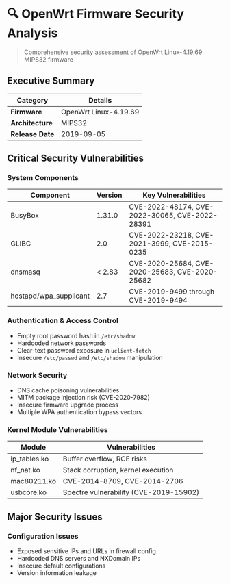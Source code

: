 # 🔍 OpenWrt Firmware Security Analysis
> Comprehensive security assessment of OpenWrt Linux-4.19.69 MIPS32 firmware

##  Executive Summary

| Category | Details |
|----------|---------|
| **Firmware** | OpenWrt Linux-4.19.69 |
| **Architecture** | MIPS32 |
| **Release Date** | 2019-09-05 |

##  Critical Security Vulnerabilities

### System Components
| Component | Version | Key Vulnerabilities |
|-----------|---------|-------------------|
| BusyBox | 1.31.0 | CVE-2022-48174, CVE-2022-30065, CVE-2022-28391 |
| GLIBC | 2.0 | CVE-2022-23218, CVE-2021-3999, CVE-2015-0235 |
| dnsmasq | < 2.83 | CVE-2020-25684, CVE-2020-25683, CVE-2020-25682 |
| hostapd/wpa_supplicant | 2.7 | CVE-2019-9499 through CVE-2019-9494 |

### Authentication & Access Control
- Empty root password hash in `/etc/shadow`
- Hardcoded network passwords
- Clear-text password exposure in `uclient-fetch`
- Insecure `/etc/passwd` and `/etc/shadow` manipulation

### Network Security
-  DNS cache poisoning vulnerabilities
-  MITM package injection risk (CVE-2020-7982)
-  Insecure firmware upgrade process
-  Multiple WPA authentication bypass vectors

### Kernel Module Vulnerabilities
| Module | Vulnerabilities |
|--------|----------------|
| ip_tables.ko | Buffer overflow, RCE risks |
| nf_nat.ko | Stack corruption, kernel execution |
| mac80211.ko | CVE-2014-8709, CVE-2014-2706 |
| usbcore.ko | Spectre vulnerability (CVE-2019-15902) |

## Major Security Issues

### Configuration Issues
- Exposed sensitive IPs and URLs in firewall config
- Hardcoded DNS servers and NXDomain IPs
- Insecure default configurations
- Version information leakage


